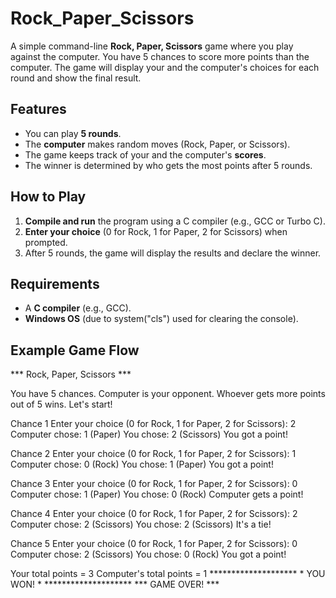 # Rock_Paper_Scissors

A simple command-line **Rock, Paper, Scissors** game where you play against the computer. You have 5 chances to score more points than the computer. The game will display your and the computer's choices for each round and show the final result.

## Features

- You can play **5 rounds**.
- The **computer** makes random moves (Rock, Paper, or Scissors).
- The game keeps track of your and the computer's **scores**.
- The winner is determined by who gets the most points after 5 rounds.

## How to Play

1. **Compile and run** the program using a C compiler (e.g., GCC or Turbo C).
2. **Enter your choice** (0 for Rock, 1 for Paper, 2 for Scissors) when prompted.
3. After 5 rounds, the game will display the results and declare the winner.

## Requirements

- A **C compiler** (e.g., GCC).
- **Windows OS** (due to system("cls") used for clearing the console).

## Example Game Flow

 *** Rock, Paper, Scissors ***

You have 5 chances.
Computer is your opponent.
Whoever gets more points out of 5 wins.
Let's start!

Chance 1
Enter your choice (0 for Rock, 1 for Paper, 2 for Scissors): 2
  Computer chose: 1 (Paper)
  You chose: 2 (Scissors)
  You got a point!

Chance 2
Enter your choice (0 for Rock, 1 for Paper, 2 for Scissors): 1
  Computer chose: 0 (Rock)
  You chose: 1 (Paper)
  You got a point!

Chance 3
Enter your choice (0 for Rock, 1 for Paper, 2 for Scissors): 0
  Computer chose: 1 (Paper)
  You chose: 0 (Rock)
  Computer gets a point!

Chance 4
Enter your choice (0 for Rock, 1 for Paper, 2 for Scissors): 2
  Computer chose: 2 (Scissors)
  You chose: 2 (Scissors)
  It's a tie!

Chance 5
Enter your choice (0 for Rock, 1 for Paper, 2 for Scissors): 0
  Computer chose: 2 (Scissors)
  You chose: 0 (Rock)
  You got a point!

   Your total points = 3
   Computer's total points = 1
        ********************
        *      YOU WON!     *
        ********************
        *** GAME OVER! ***
